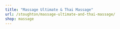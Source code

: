 ```yaml
---
title: "Massage Ultimate & Thai Massage"
url: /stoughton/massage-ultimate-and-thai-massage/
shop: massage
---
```

